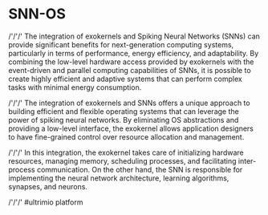 # SNN-OS
/'/'/'
The integration of exokernels and Spiking Neural Networks (SNNs) can provide significant benefits for next-generation computing systems, particularly in terms of performance, energy efficiency, and adaptability. By combining the low-level hardware access provided by exokernels with the event-driven and parallel computing capabilities of SNNs, it is possible to create highly efficient and adaptive systems that can perform complex tasks with minimal energy consumption.

/'/'/'
The integration of exokernels and SNNs offers a unique approach to building efficient and flexible operating systems that can leverage the power of spiking neural networks. By eliminating OS abstractions and providing a low-level interface, the exokernel allows application designers to have fine-grained control over resource allocation and management.

/'/'/'
In this integration, the exokernel takes care of initializing hardware resources, managing memory, scheduling processes, and facilitating inter-process communication. On the other hand, the SNN is responsible for implementing the neural network architecture, learning algorithms, synapses, and neurons.

/'/'/'
#ultrimio platform
